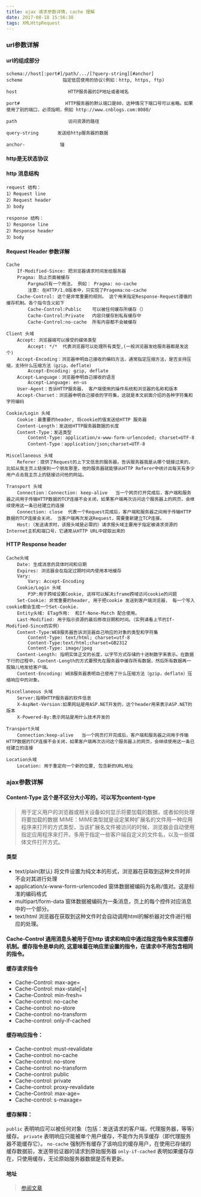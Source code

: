 ```yaml
---
title: ajax 请求参数详情，cache 理解
date: 2017-08-18 15:56:38
tags: XMLHttpRequest
---
```

### url参数详解

#### url的组成部分

```
schema://host[:port#]/path/.../[?query-string][#anchor]
scheme               指定低层使用的协议(例如：http, https, ftp)

host                   HTTP服务器的IP地址或者域名

port#                 HTTP服务器的默认端口是80，这种情况下端口号可以省略。如果使用了别的端口，必须指明，例如 http://www.cnblogs.com:8080/

path                   访问资源的路径

query-string       发送给http服务器的数据

anchor-             锚
```
#### http是无状态协议
#### http 消息结构
```
request 结构：
1）Request line
2）Request header
3）body

response 结构：
1）Response line
2）Response header
3）body

```
#### Request Header 参数详解

```
Cache
    If-Modified-Since: 把浏览器请求时间发给服务器
    Pragma: 防止页面被缓存
        Pargma只有一个用法， 例如： Pragma: no-cache
        注意: 在HTTP/1.0版本中，只实现了Pragema:no-cache
    Cache-Control: 这个是非常重要的规则。 这个用来指定Response-Request遵循的缓存机制。各个指令含义如下
        Cache-Control:Public    可以被任何缓存所缓存（）
        Cache-Control:Private   内容只缓存到私有缓存中
        Cache-Control:no-cache  所有内容都不会被缓存
```
```
Client 头域
    Accept: 浏览器端可以接受的媒体类型
        Accept: */*  代表浏览器可以处理所有类型,(一般浏览器发给服务器都是发这个)
    Accept-Encoding：浏览器申明自己接收的编码方法，通常指定压缩方法，是否支持压缩，支持什么压缩方法（gzip，deflate）
        Accept-Encoding: gzip, deflate
    Accept-Language：浏览器申明自己接收的语言
        Accept-Language: en-us
    User-Agent：告诉HTTP服务器， 客户端使用的操作系统和浏览器的名称和版本
    Accept-Charset：浏览器申明自己接收的字符集，这就是本文前面介绍的各种字符集和字符编码
```
```
Cookie/Login 头域
    Cookie：最重要的header, 将cookie的值发送给HTTP 服务器
    Content-Length：发送给HTTP服务器数据的长度
    Content-Type：发送类型
        Content-Type: application/x-www-form-urlencoded; charset=UTF-8
        Content-Type：application/json;charset=UTF-8

```
```
Miscellaneous 头域
    Referer：提供了Request的上下文信息的服务器，告诉服务器我是从哪个链接过来的，比如从我主页上链接到一个朋友那里，他的服务器就能够从HTTP Referer中统计出每天有多少用户点击我主页上的链接访问他的网站。

```
```
Transport 头域
    Connection：Connection: keep-alive   当一个网页打开完成后，客户端和服务器之间用于传输HTTP数据的TCP连接不会关闭，如果客户端再次访问这个服务器上的网页，会继续使用这一条已经建立的连接
    Connection: close  代表一个Request完成后，客户端和服务器之间用于传输HTTP数据的TCP连接会关闭， 当客户端再次发送Request，需要重新建立TCP连接。
    Host:（发送请求时，该报头域是必需的）请求报头域主要用于指定被请求资源的Internet主机和端口号，它通常从HTTP URL中提取出来的
```
#### HTTP Response header

```
Cache头域
    Date: 生成消息的具体时间和日期
    Expires: 浏览器会在指定过期时间内使用本地缓存
    Vary:
        Vary: Accept-Encoding
    Cookie/Login 头域
        P3P:用于跨域设置Cookie, 这样可以解决iframe跨域访问cookie的问题
    Set-Cookie: 非常重要的header, 用于把cookie 发送到客户端浏览器， 每一个写入cookie都会生成一个Set-Cookie.
    Entity头域: ETag作用:  和If-None-Match 配合使用。
    Last-Modified: 用于指示资源的最后修改日期和时间。（实例请看上节的If-Modified-Since的实例）
    Content-Type:WEB服务器告诉浏览器自己响应的对象的类型和字符集
        Content-Type: text/html; charset=utf-8
        Content-Type:text/html;charset=GB2312
        Content-Type: image/jpeg
    Content-Length: 指明实体正文的长度，以字节方式存储的十进制数字来表示。在数据下行的过程中，Content-Length的方式要预先在服务器中缓存所有数据，然后所有数据再一股脑儿地发给客户端。
    Content-Encoding: WEB服务器表明自己使用了什么压缩方法（gzip，deflate）压缩响应中的对象。
```
```
Miscellaneous 头域
    Server:指明HTTP服务器的软件信息
    X-AspNet-Version:如果网站是用ASP.NET开发的，这个header用来表示ASP.NET的版本
    X-Powered-By:表示网站是用什么技术开发的
```
```
Transport头域
    Connection:keep-alive   当一个网页打开完成后，客户端和服务器之间用于传输HTTP数据的TCP连接不会关闭，如果客户端再次访问这个服务器上的网页，会继续使用这一条已经建立的连接
```
```
Location头域
    Location: 用于重定向一个新的位置, 包含新的URL地址

```

### ajax参数详解
#### Content-Type 这个是不区分大小写的，可以写为content-type
> 用于定义用户的浏览器或相关设备如何显示将要加载的数据，或者如何处理将要加载的数据
MIME：MIME类型就是设定某种扩展名的文件用一种应用程序来打开的方式类型，当该扩展名文件被访问的时候，浏览器会自动使用指定应用程序来打开。多用于指定一些客户端自定义的文件名，以及一些媒体文件打开方式。

#### 类型
* text/plain(默认) 将文件设置为纯文本的形式，浏览器在获取到这种文件时并不会对其进行处理
* application/x-www-form-urlencoded 窗体数据被编码为名称/值对。这是标准的编码格式
* multipart/form-data 窗体数据被编码为一条消息，页上的每个控件对应消息中的一个部分。
* text/html 浏览器在获取到这种文件时会自动调用html的解析器对文件进行相应的处理。

#### Cache-Control 通用消息头被用于在http 请求和响应中通过指定指令来实现缓存机制。缓存指令是单向的, 这意味着在响应里设置的指令，在请求中不用包含相同的指令。

#### 缓存请求指令

* Cache-Control: max-age=<seconds>
* Cache-Control: max-stale[=<seconds>]
* Cache-Control: min-fresh=<seconds>
* Cache-control: no-cache
* Cache-control: no-store
* Cache-control: no-transform
* Cache-control: only-if-cached

#### 缓存响应指令：

* Cache-control: must-revalidate
* Cache-control: no-cache
* Cache-control: no-store
* Cache-control: no-transform
* Cache-control: public
* Cache-control: private
* Cache-control: proxy-revalidate
* Cache-Control: max-age=<seconds>
* Cache-control: s-maxage=<seconds>

#### 缓存解释：

`public`
表明响应可以被任何对象（包括：发送请求的客户端，代理服务器，等等）缓存。
`private`
表明响应只能被单个用户缓存，不能作为共享缓存（即代理服务器不能缓存它）。
`no-cache`
强制所有缓存了该响应的缓存用户，在使用已存储的缓存数据前，发送带验证器的请求到原始服务器
`only-if-cached`
表明如果缓存存在，只使用缓存，无论原始服务器数据是否有更新。

#### 地址
> [参阅文章](http://www.cnblogs.com/lexus/archive/2012/02/21/2360944.html)
